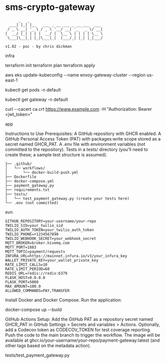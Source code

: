 # sms-crypto-gateway
```
      _   _                                 
  ___| |_| |__   ___ _ __ ___ _ __ ___  ___ 
 / _ \ __| '_ \ / _ \ '__/ __| '_ ` _ \/ __|
|  __/ |_| | | |  __/ |  \__ \ | | | | \__ \
 \___|\__|_| |_|\___|_|  |___/_| |_| |_|___/

v1.02 - poc - by chris dickman
```

infra

terraform init
terraform plan
terraform apply

aws eks update-kubeconfig --name envoy-gateway-cluster --region us-east-1

kubectl get pods -n default

kubectl get gateway -n default

curl --cacert ca.crt https://www.example.com -H "Authorization: Bearer <jwt_token>"

app

Instructions to Use
Prerequisites:
A GitHub repository with GHCR enabled.
A GitHub Personal Access Token (PAT) with packages:write scope stored as a secret named GHCR_PAT.
A .env file with environment variables (not committed to the repository).
Tests in a tests/ directory (you'll need to create these; a sample test structure is assumed).

```
├── .github/
│   └── workflows/
│       └── docker-build-push.yml
├── Dockerfile
├── docker-compose.yml
├── payment_gateway.py
├── requirements.txt
├── tests/
│   └── test_payment_gateway.py (create your tests here)
└── .env (not committed)
```

evn
```
GITHUB_REPOSITORY=your-username/your-repo
TWILIO_SID=your_twilio_sid
TWILIO_AUTH_TOKEN=your_twilio_auth_token
TWILIO_PHONE=+1234567890
TWILIO_WEBHOOK_SECRET=your_webhook_secret
MQTT_BROKER=broker.hivemq.com
MQTT_PORT=1883
MQTT_TOPIC=payment/requests
INFURA_URL=https://mainnet.infura.io/v3/your_infura_key
WALLET_PRIVATE_KEY=your_wallet_private_key
RATE_LIMIT_CALLS=10
RATE_LIMIT_PERIOD=60
REDIS_URL=redis://redis:6379
FLASK_HOST=0.0.0.0
FLASK_PORT=5000
MAX_AMOUNT=100.0
ALLOWED_COMMANDS=PAY,TRANSFER
```

Install Docker and Docker Compose.
Run the application:

docker-compose up --build

GitHub Actions Setup:
Add the GitHub PAT as a repository secret named GHCR_PAT in GitHub Settings > Secrets and variables > Actions.
Optionally, add a Codecov token as CODECOV_TOKEN for test coverage reporting.
Push the code to the main branch to trigger the workflow.
The image will be available at ghcr.io/your-username/your-repo/payment-gateway:latest (and other tags based on the metadata action).

tests/test_payment_gateway.py

